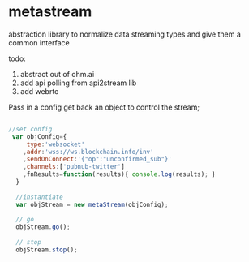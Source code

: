# metastream
abstraction library to normalize data streaming types and give them a common interface

todo:
1. abstract out of ohm.ai
2. add api polling from api2stream lib
3. add webrtc

Pass in a config
get back an object to control the stream;

```javascript

//set config
 var objConfig={ 
     type:'websocket'
    ,addr:'wss://ws.blockchain.info/inv'
    ,sendOnConnect:'{"op":"unconfirmed_sub"}'
    ,channels:['pubnub-twitter']
    ,fnResults=function(results){ console.log(results); }
  }
  
  //instantiate
  var objStream = new metaStream(objConfig);
  
  // go
  objStream.go();
  
  // stop
  objStream.stop();

```
